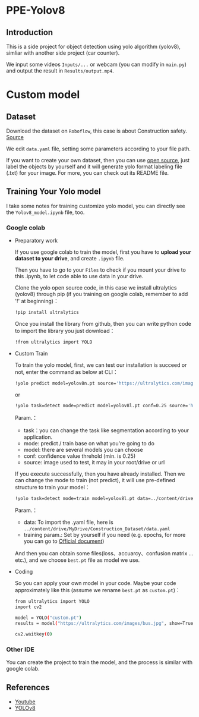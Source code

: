 ﻿# PPE-Yolov8

## Introduction
This is a side project for object detection using yolo algorithm (yolov8), simliar with another side project (car counter).

We input some videos `Inputs/...` or webcam (you can modify in `main.py`) and output the result in `Results/output.mp4`.

# Custom model

## Dataset
Download the dataset on `Roboflow`, this case is about Construction safety.  [Source](https://universe.roboflow.com/roboflow-universe-projects/construction-site-safety/dataset/28/download/yolov8)

We edit `data.yaml` file, setting some parameters according to your file path.

If you want to create your own dataset, then you can use [open source](https://github.com/HumanSignal/labelImg), just label the objects by yourself and it will generate yolo format labeling file (.txt) for your image. For more, you can check out its README file.

## Training Your Yolo model

I take some notes for training customize yolo model, you can directly see the `Yolov8_model.ipynb` file, too.

### Google colab

* Preparatory work

    If you use google colab to train the model, first you have to **upload your dataset to your drive**, and create `.ipynb` file.
    
    Then you have to go to your `Files` to check if you mount your drive to this .ipynb, to let code able to use data in your drive.
    
    Clone the yolo open source code, in this case we install ultralytics (yolov8) through pip (if you training on google colab, remember to add '!' at beginning)：
    
    ``` bash
    !pip install ultralytics
    
    ```
    
    Once you install the library from github, then you can write python code to import the library you just download：
    
    ``` bash
    !from ultralytics import YOLO
    
    ```

* Custom Train

    To train the yolo model, first, we can test our installation is succeed or not, enter the command as below at CLI：
    
    ``` bash
    !yolo predict model=yolov8n.pt source='https://ultralytics.com/images/bus.jpg'
    
    ```
    
    or
    
    ``` bash
    !yolo task=detect mode=predict model=yolov8l.pt conf=0.25 source='https://ultralytics.com/images/bus.jpg'
    
    ```

    Param.：
    - task：you can change the task like segmentation according to your application.
    - mode: predict / train base on what you're going to do
    - model: there are several models you can choose
    - conf: confidence value threhold (min. is 0.25)
    - source: image used to test, it may in your root/drive or url
    
    If you execute successfully, then you have already installed. Then we can change the mode to train (not predict), it will use pre-defined structure to train your model：
    
    ``` bash
    !yolo task=detect mode=train model=yolov8l.pt data=../content/drive/MyDrive/Construction_Dataset/data.yaml epochs=50 imgsz=640
    ```
    
    Param.：
    - data: To import the .yaml file, here is `../content/drive/MyDrive/Construction_Dataset/data.yaml`
    - training param.: Set by yourself if you need (e.g. epochs, for more you can go to [Official document](https://docs.ultralytics.com/modes/train/#resuming-interrupted-trainings))
    
    And then you can obtain some files(loss、accuarcy、confusion matrix ... etc.), and we choose `best.pt` file as model we use.

* Coding

    So you can apply your own model in your code. Maybe your code approximately like this (assume we rename `best.pt` as `custom.pt`)：
    
    ``` bash
    from ultralytics import YOLO
    import cv2
    
    model = YOLO("custom.pt")
    results = model("https://ultralytics.com/images/bus.jpg", show=True)
    
    cv2.waitkey(0)
    
    ```

### Other IDE
You can create the project to train the model, and the process is similar with google colab.


## References
- [Youtube](https://www.youtube.com/watch?v=WgPbbWmnXJ8)
- [YOLOv8](https://github.com/ultralytics/ultralytics)
